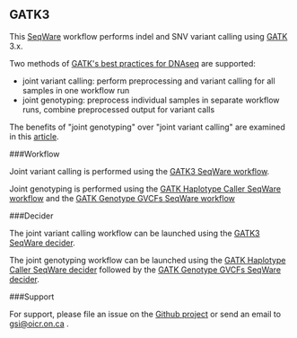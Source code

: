## GATK3

This [SeqWare](http://seqware.github.io/) workflow performs indel and SNV variant calling using [GATK](https://www.broadinstitute.org/gatk/) 3.x.

Two methods of [GATK's best practices for DNAseq](https://www.broadinstitute.org/gatk/guide/best-practices?bpm=DNAseq) are supported:
- joint variant calling: perform preprocessing and variant calling for all samples in one workflow run
- joint genotyping: preprocess individual samples in separate workflow runs, combine preprocessed output for variant calls

The benefits of "joint genotyping" over "joint variant calling" are examined in this [article](https://www.broadinstitute.org/gatk/guide/article?id=3893).

###Workflow

Joint variant calling is performed using the [GATK3 SeqWare workflow](workflow-gatk3).

Joint genotyping is performed using the [GATK Haplotype Caller SeqWare workflow](workflow-gatk-haplotype-caller) and the [GATK Genotype GVCFs SeqWare workflow](workflow-gatk-genotype-gvcfs)

###Decider

The joint variant calling workflow can be launched using the [GATK3 SeqWare decider](decider-gatk3).

The joint genotyping workflow can be launched using the [GATK Haplotype Caller SeqWare decider](decider-gatk-haplotype-caller) followed by the [GATK Genotype GVCFs SeqWare decider](decider-gatk-genotype-gvcfs).

###Support

For support, please file an issue on the [Github project](https://github.com/oicr-gsi) or send an email to gsi@oicr.on.ca .
